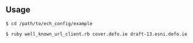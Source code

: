 ## Usage

```sh-session
$ cd /path/to/ech_config/example

$ ruby well_known_url_client.rb cover.defo.ie draft-13.esni.defo.ie
```
